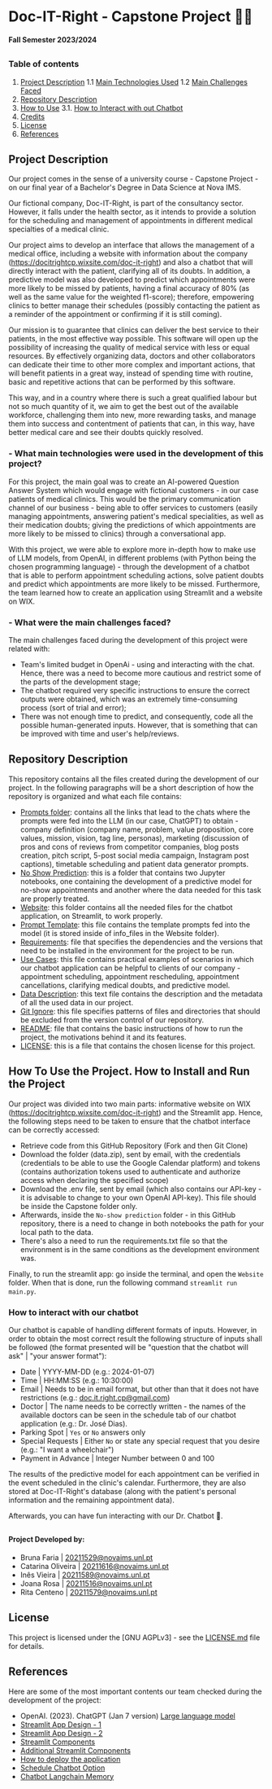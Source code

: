 # Doc-IT-Right - Capstone Project 👨‍⚕️
#### Fall Semester 2023/2024

##
### Table of contents

1. [Project Description](#proj_desc)
  1.1 [Main Technologies Used](#main_tech)
  1.2 [Main Challenges Faced](#main_chal)
2. [Repository Description](#rep_desc)
3. [How to Use](#proj_use)
   3.1. [How to Interact with out Chatbot](#chat_int)
4. [Credits](#credits)
5. [License](#license)
6. [References](#ref)
##

<a name="proj_desc"></a>
## Project Description

Our project comes in the sense of a university course - Capstone Project - on our final year of a Bachelor's Degree in Data Science at Nova IMS.

Our fictional company, Doc-IT-Right,  is part of the consultancy sector. However, it falls under the health sector, as it intends to provide a solution for the scheduling and management of appointments in different medical specialties of a medical clinic. 

Our project aims to develop an interface that allows the management of a medical office, including a website with information about the company (https://docitrightcp.wixsite.com/doc-it-right) and also a chatbot that will directly interact with the patient, clarifying all of its doubts. In addition, a predictive model was also developed to predict which appointments were more likely to be missed by patients, having a final accuracy of 80% (as well as the same value for the weighted f1-score); therefore, empowering clinics to better manage their schedules (possibly contacting the patient as a reminder of the appointment or confirming if it is still coming).

Our mission is to guarantee that clinics can deliver the best service to their patients, in the most effective way possible. This software will open up the possibility of increasing the quality of medical service with less or equal resources. By effectively organizing data, doctors and other collaborators can dedicate their time to other more complex and important actions, that will benefit patients in a great way, instead of spending time with routine, basic and repetitive actions that can be performed by this software.

This way, and in a country where there is such a great qualified labour but not so much quantity of it, we aim to get the best out of the available workforce, challenging them into new, more rewarding tasks, and manage them into success and contentment of patients that can, in this way, have better medical care and see their doubts quickly resolved.

<a name="main_tech"></a>
### - What main technologies were used in the development of this project?
For this project, the main goal was to create an AI-powered Question Answer System which would engage with fictional customers - in our case patients of medical clinics. This would be the primary communication channel of our business - being able to offer services to customers (easily managing appointments, answering patient's medical specialities, as well as their medication doubts; giving the predictions of which appointments are more likely to be missed to clinics) through a conversational app. 

With this project, we were able to explore more in-depth how to make use of LLM models, from OpenAI, in different problems (with Python being the chosen programming language) - through the development of a chatbot that is able to perform appointment scheduling actions, solve patient doubts and predict which appointments are more likely to be missed. Furthermore, the team learned how to create an application using Streamlit and a website on WIX.

<a name="main_chal"></a>
### - What were the main challenges faced? 
The main challenges faced during the development of this project were related with:
- Team's limited budget in OpenAi - using and interacting with the chat. Hence, there was a need to become more cautious and restrict some of the parts of the development stage;
- The chatbot required very specific instructions to ensure the correct outputs were obtained, which was an extremely time-consuming process (sort of trial and error);
- There was not enough time to predict, and consequently, code all the possible human-generated inputs. However, that is something that can be improved with time and user's help/reviews.

<a name="rep_desc"></a>
##
## Repository Description
This repository contains all the files created during the development of our project. In the following paragraphs will be a short description of how the repository is organized and what each file contains:
- [Prompts folder](Prompts): contains all the links that lead to the chats where the prompts were fed into the LLM (in our case, ChatGPT) to obtain - company definition (company name, problem, value proposition, core values, mission, vision, tag line, personas), marketing (discussion of pros and cons of reviews from competitor companies, blog posts creation, pitch script, 5-post social media campaign, Instagram post captions), timetable scheduling and patient data generator prompts.
- [No Show Prediction](No_show_prediction): this is a folder that contains two Jupyter notebooks, one containing the development of a predictive model for no-show appointments and another where the data needed for this task are properly treated.
- [Website](Website): this folder contains all the needed files for the chatbot application, on Streamlit, to work properly.
- [Prompt Template](Website/info_files/prompt_list.py):  this file contains the template prompts fed into the model (it is stored inside of info_files in the Website folder). 
- [Requirements](requirements.txt): file that specifies the dependencies and the versions that need to be installed in the environment for the project to be run.
- [Use Cases](use_cases.pdf): this file contains practical examples of scenarios in which our chatbot application can be helpful to clients of our company - appointment scheduling, appointment rescheduling, appointment cancellations, clarifying medical doubts, and predictive model.
- [Data Description](data_description.txt): this text file contains the description and the metadata of all the used data in our project.
- [Git Ignore](.gitignore): this file specifies patterns of files and directories that should be excluded from the version control of our repository.
- [README](README.md): file that contains the basic instructions of how to run the project, the motivations behind it and its features.
- [LICENSE](LICENSE.md): this is a file that contains the chosen license for this project.

##
<a name="proj_use"></a>
## How To Use the Project. How to Install and Run the Project
Our project was divided into two main parts: informative website on WIX (https://docitrightcp.wixsite.com/doc-it-right) and the Streamlit app. Hence, the following steps need to be taken to ensure that the chatbot interface can be correctly accessed:
- Retrieve code from this GitHub Repository (Fork and then Git Clone)
- Download the folder (data.zip), sent by email, with the credentials (credentials to be able to use the Google Calendar platform) and tokens (contains authorization tokens used to authenticate and authorize access when declaring the specified scope)
- Download the .env file, sent by email (which also contains our API-key - it is advisable to change to your own OpenAI API-key). This file should be inside the Capstone folder only.
- Afterwards, inside the `No-show prediction` folder - in this GitHub repository, there is a need to change in both notebooks the path for your local path to the data.
- There's also a need to run the requirements.txt file so that the environment is in the same conditions as the development environment was.

Finally, to run the streamlit app: go inside the terminal, and open the `Website` folder. When that is done, run the following command `streamlit run main.py`.

<a name="chat_int"></a>
### How to interact with our chatbot
Our chatbot is capable of handling different formats of inputs. However, in order to obtain the most correct result the following structure of inputs shall be followed (the format presented will be "question that the chatbot will ask" | "your answer format"):
- Date | YYYY-MM-DD (e.g.: 2024-01-07)
- Time | HH:MM:SS (e.g.: 10:30:00)
- Email | Needs to be in email format, but other than that it does not have restrictions (e.g.: doc.it.right.cp@gmail.com)
- Doctor | The name needs to be correctly written - the names of the available doctors can be seen in the schedule tab of our chatbot application (e.g.: Dr. José Dias).
- Parking Spot | `Yes` or `No` answers only
- Special Requests | Either `No` or state any special request that you desire (e.g.: "I want a wheelchair")
- Payment in Advance | Integer Number between 0 and 100

The results of the predictive model for each appointment can be verified in the event scheduled in the clinic's calendar. Furthermore, they are also stored at Doc-IT-Right's database (along with the patient's personal information and the remaining appointment data).

Afterwards, you can have fun interacting with our Dr. Chatbot 🥳.

<a name="credits"></a>
## 
#### Project Developed by:
- Bruna Faria | 20211529@novaims.unl.pt  
- Catarina Oliveira | 20211616@novaims.unl.pt  
- Inês Vieira | 20211589@novaims.unl.pt 
- Joana Rosa | 20211516@novaims.unl.pt  
- Rita Centeno | 20211579@novaims.unl.pt
##

<a name="license"></a>
## License
This project is licensed under the [GNU AGPLv3] - see the [LICENSE.md](LICENSE.md) file for details.
##

<a name="ref"></a>
## References
Here are some of the most important contents our team checked during the development of the project:
- OpenAI. (2023). ChatGPT (Jan 7 version) [Large language model](https://chat.openai.com/chat)
- [Streamlit App Design - 1](https://github.com/Ashwani132003/pondering)
- [Streamlit App Design - 2](https://github.com/hamagistral/de-zoomcamp-ui/blob/master/streamlit/01_%F0%9F%91%A8%E2%80%8D%F0%9F%94%A7_DE_Zoomcamp_2023.py)
- [Streamlit Components](https://streamlit.io/components?category=widgets)
- [Additional Streamlit Components](https://docs.streamlit.io/library/api-reference/widgets/st.multiselect)
- [How to deploy the application](https://docs.streamlit.io/streamlit-community-cloud/deploy-your-app)
- [Schedule Chatbot Option](https://www.pragnakalp.com/how-to-use-openai-function-calling-to-create-appointment-booking-chatbot/)
- [Chatbot Langchain Memory](https://stackoverflow.com/questions/76240871/how-do-i-add-memory-to-retrievalqa-from-chain-type-or-how-do-i-add-a-custom-pr)
